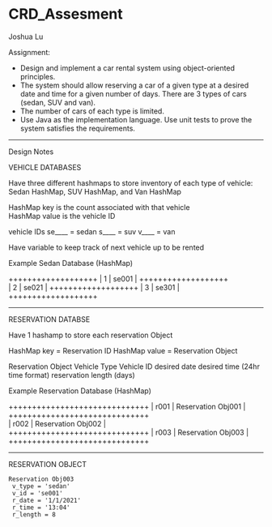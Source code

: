 # CRD_Assesment

Joshua Lu 


Assignment:
- Design and implement a car rental system using object-oriented principles. 
- The system should allow reserving a car of a given type at a desired date and time for a given number of days. There are 3 types of cars (sedan, SUV and van).
- The number of cars of each type is limited.
- Use Java as the implementation language. Use unit tests to prove the system satisfies the requirements.




_________________
Design Notes 


VEHICLE DATABASES 

 Have three different hashmaps to store inventory of each type of vehicle: 
 Sedan HashMap, SUV HashMap, and Van HashMap 

 HashMap key is the count associated with that vehicle  
 HashMap value is the vehicle ID 
	
vehicle IDs
	se____ = sedan
	s____  = suv 
	v____  = van 

 Have variable to keep track of next vehicle up to be rented 


<!-- language: lang-none -->

   Example Sedan Database (HashMap)
	
   +++++++++++++++++++
   | 1 |  se001      |
   +++++++++++++++++++   
   | 2 |  se021      |
   +++++++++++++++++++
   | 3 |  se301      |
   +++++++++++++++++++

______________________

RESERVATION DATABSE 

 Have 1 hashamp to store each reservation Object 

 HashMap key = Reservation ID 
 HashMap value = Reservation Object


   Reservation Object
	 Vehicle Type 
	 Vehicle ID 
	 desired date
	 desired time (24hr time format)
	 reservation length (days)


   Example Reservation Database (HashMap)
	
   ++++++++++++++++++++++++++++++
   | r001 | Reservation Obj001  | 
   ++++++++++++++++++++++++++++++  
   | r002 | Reservation Obj002  |  
   ++++++++++++++++++++++++++++++
   | r003 | Reservation Obj003  |
   ++++++++++++++++++++++++++++++
__________________

RESERVATION OBJECT 

 	Reservation Obj003
	 v_type = 'sedan'
	 v_id = 'se001'
     r_date = '1/1/2021'
	 r_time = '13:04'
	 r_length = 8